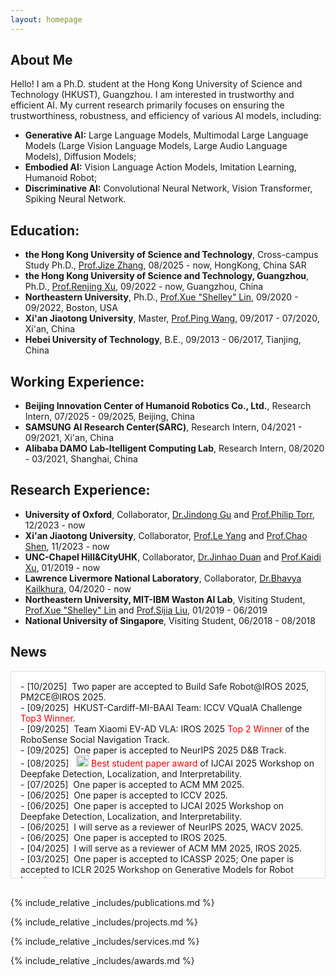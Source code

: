 ```yaml
---
layout: homepage
---
```


## About Me

Hello! I am a Ph.D. student at the Hong Kong University of Science and Technology (HKUST), Guangzhou. I am interested in trustworthy and efficient AI. My current research primarily focuses on ensuring the trustworthiness, robustness, and efficiency of various AI models, including:

- **Generative AI:**  Large Language Models, Multimodal Large Language Models (Large Vision Language Models, Large Audio Language Models), Diffusion Models; 
- **Embodied AI:** Vision Language Action Models, Imitation Learning, Humanoid Robot;
- **Discriminative AI:** Convolutional Neural Network, Vision Transformer, Spiking Neural Network. 

## Education:
- **the Hong Kong University of Science and Technology**,   Cross-campus Study Ph.D.,  [Prof.Jize Zhang](https://cejize.people.ust.hk/),  08/2025 - now,  HongKong, China SAR
- **the Hong Kong University of Science and Technology, Guangzhou**,   Ph.D.,  [Prof.Renjing Xu](https://facultyprofiles.hkust-gz.edu.cn/faculty-personal-page?id=97),  09/2022 - now,  Guangzhou, China
- **Northeastern University**,   Ph.D., [Prof.Xue "Shelley" Lin](https://coe.northeastern.edu/people/lin-xue/),  09/2020 - 09/2022, Boston, USA
- **Xi'an Jiaotong University**,   Master, [Prof.Ping Wang](https://www.xjtu.edu.cn/jsnr.jsp?wbtreeid=1632&wbwbxjtuteacherid=1988),  09/2017 - 07/2020,    Xi'an, China
- **Hebei University of Technology**,    B.E.,   09/2013 - 06/2017,   Tianjing, China

## Working Experience:
- **Beijing Innovation Center of Humanoid Robotics Co., Ltd.**,   Research Intern,   07/2025 - 09/2025,   Beijing, China
- **SAMSUNG AI Research Center(SARC)**,   Research Intern,    04/2021 - 09/2021,  Xi'an, China
- **Alibaba DAMO Lab-Itelligent Computing Lab**,   Research Intern,   08/2020 - 03/2021,  Shanghai, China

## Research Experience:
- **University of Oxford**, Collaborator, [Dr.Jindong Gu](https://jindonggu.github.io/) and [Prof.Philip Torr](https://eng.ox.ac.uk/people/philip-torr/), 12/2023 - now
- **Xi'an Jiaotong University**, Collaborator, [Prof.Le Yang](https://www.yangle.cc/) and [Prof.Chao Shen](https://gr.xjtu.edu.cn/en/web/cshen), 11/2023 - now
- **UNC-Chapel Hill&CityUHK**, Collaborator, [Dr.Jinhao Duan](https://jinhaoduan.github.io/) and [Prof.Kaidi Xu](https://drexel.edu/cci/about/directory/X/Xu-Kaidi/), 01/2019 - now
- **Lawrence Livermore National Laboratory**, Collaborator,  [Dr.Bhavya Kailkhura](https://people.llnl.gov/kailkhura1),  04/2020 - now
- **Northeastern University, MIT-IBM Waston AI Lab**,   Visiting Student,  [Prof.Xue "Shelley" Lin](https://coe.northeastern.edu/people/lin-xue/) and [Prof.Sijia Liu](https://lsjxjtu.github.io/),  01/2019 - 06/2019
- **National University of Singapore**,    Visiting Student,   06/2018 - 08/2018

## News
<div style="height:300px; overflow-y:auto; border:1px solid #ddd; padding:15px; margin-bottom:30px; background-color:#ffffff;">
- [10/2025] &nbsp;Two paper are accepted to Build Safe Robot@IROS 2025, PM2CE@IROS 2025.<br>
- [09/2025] &nbsp;HKUST-Cardiff-MI-BAAI Team: ICCV VQualA Challenge <font color=Red>Top3 Winner</font>.<br>
- [09/2025] &nbsp;Team Xiaomi EV-AD VLA: IROS 2025 <font color=Red>Top 2 Winner</font> of the RoboSense Social Navigation Track.<br>
- [09/2025] &nbsp;One paper is accepted to NeurIPS 2025 D&B Track.<br>
- [08/2025] &nbsp; <img width="20" height="18" alt="image" src="https://github.com/user-attachments/assets/063665ea-4273-4695-b418-1283cac87f58" />
<font color=Red>Best student paper award</font> of IJCAI 2025 Workshop on Deepfake Detection, Localization, and Interpretability.<br>
- [07/2025] &nbsp;One paper is accepted to ACM MM 2025.<br>
- [06/2025] &nbsp;One paper is accepted to ICCV 2025.<br>
- [06/2025] &nbsp;One paper is accepted to IJCAI 2025 Workshop on Deepfake Detection, Localization, and Interpretability.<br>
- [06/2025] &nbsp;I will serve as a reviewer of NeurIPS 2025, WACV 2025.<br>
- [06/2025] &nbsp;One paper is accepted to IROS 2025.<br>
- [04/2025] &nbsp;I will serve as a reviewer of ACM MM 2025, IROS 2025.<br>
- [03/2025] &nbsp;One paper is accepted to ICASSP 2025; One paper is accepted to ICLR 2025 Workshop on Generative Models for Robot Learning.<br>
- [01/2025] &nbsp;One paper is accepted to CVPR 2025.<br>
- [11/2024] &nbsp;I will serve as a reviewer of CVPR 2025, ICRA 2025.<br>
- [09/2024] &nbsp;One paper is accepted to NeurIPS 2024; One paper is accepted to ACM MobiCom 2024.<br>
- [08/2024] &nbsp;I will serve as a reviewer of BMVC 2024, WACV 2024.<br>
- [07/2024] &nbsp;Two papers are accepted to ECCV 2024.<br>
- [06/2024] &nbsp;One paper is accepted to IROS 2024.<br>  
- [05/2024] &nbsp;One paper is accepted to ACL 2024.<br>
- [01/2024] &nbsp;One paper is accepted to CVPR 2024.<br>
- [12/2023] &nbsp;One paper is accepted to WACV 2024; One paper is accepted to IEEE Transactions on Artificial Intelligence<br>
- [08/2023] &nbsp;One paper is accepted to BMVC 2023.<br>
- [05/2023] &nbsp;One paper is accepted to IJCAI 2023.
</div>

{% include_relative _includes/publications.md %}

{% include_relative _includes/projects.md %}

{% include_relative _includes/services.md %}

{% include_relative _includes/awards.md %}

